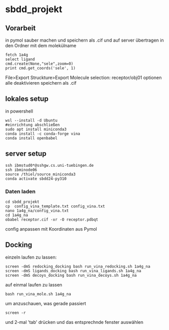 # sbdd_projekt


## Vorarbeit
in pymol sauber machen und speichern als .cif und auf server übertragen in den Ordner mit dem molekülname
```
fetch 1a4g
select ligand
cmd.create(None,"sele",zoom=0)
print cmd.get_coords('sele', 1)
```
File>Export Struckture>Export Molecule
selection: receptor/obj01
optionen alle deaktivieren
speichern als .cif

## lokales setup
in powershell
```
wsl --install -d Ubuntu
#einrichtung abschließen
sudo apt install miniconda3
conda install -c conda-forge vina
conda install openbabel
```

## server setup
```
ssh ibmstud0*@sshgw.cs.uni-tuebingen.de
ssh ibminode06
source /thiel/source_miniconda3
conda activate sbdd24-py310
```

### Daten laden
```
cd sbdd_projekt
cp  config_vina_template.txt config_vina.txt 
nano 1a4g_na/config_vina.txt
cd 1a4g_na
obabel receptor.cif -xr -O receptor.pdbqt
```



config anpassen mit Koordinaten aus Pymol

## Docking
einzeln laufen zu lassen:
```
screen -dmS redocking_docking bash run_vina_redocking.sh 1a4g_na
screen -dmS ligands_docking bash run_vina_ligands.sh 1a4g_na
screen -dmS decoys_docking bash run_vina_decoys.sh 1a4g_na
```

auf einmal laufen zu lassen
```
bash run_vina_mole.sh 1a4g_na
```

um anzuschauen, was gerade passiert
```
screen -r
```
und 2-mal 'tab' drücken und das entsprechnde fenster auswählen

